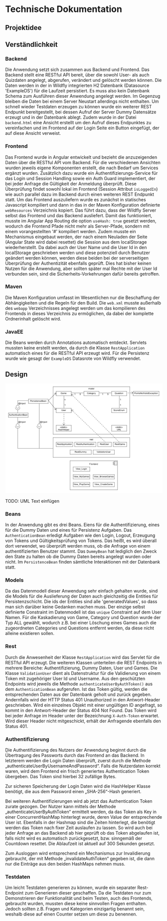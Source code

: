 # Technische Dokumentation

## Projektidee

## Verständlichkeit
### Backend
Die Anwendung setzt sich zusammen aus Backend und Frontend. Das Backend stellt
eine RESTful  API bereit, über die sowohl User- als auch Quizdaten angelegt,
abgerufen, verändert und gelöscht werden können. Die Daten werden in der in Wildfly
integrierten H2 Datenbank (Datasource 'ExampleDS') für die Laufzeit persistiert. Es
muss also kein Datenbank Schema zum Ausführen dieser Anwendung angelegt werden. Im
Gegenzug bleiben die Daten bei einem Server Neustart allerdings nicht enthalten.
Um schnell wieder Testdaten erzeugen zu können wurde ein weiterer REST Endpunkt 
bereitgestellt, bei dessen Aufruf der Server Dummy Datensätze erzeugt und in der
Datenbank ablegt. Zudem wurde in der Datei `backend.html` eine Ansicht erstellt
um den Aufruf dieses Endpunktes zu vereinfachen und im Frontend auf der Login Seite 
ein Button eingefügt, der auf diese Ansicht verweist.

### Frontend
Das Frontend wurde in Angular entwickelt und bezieht die anzuzeigenden Daten über 
die RESTful API vom Backend. Für die verschiedenen Ansichten wurden jeweils eigene
Komponenten erstellt, die nach Bedarf um Services ergänzt wurden. Zusätzlich dazu wurde
ein Authentifizierungs-Service für das Login und Session Handling sowie ein Auth Guard
implementiert, der bei jeder Anfrage die Gültigkeit der Anmeldung überprüft. Diese 
Überprüfung findet sowohl lokal im Frontend (Session Attribut `isLoggedIn`) wie auch 
parallel dazu im Backend durch einen weiteren REST Endpunkt statt. Um das Frontend
auszuliefern wurde es zunächst in statisches Javascript kompiliert und dann in das
in der Maven Konfiguration definierte `webResources` Verzeichnis kopiert. Das führt dazu,
dass der Wildfly Server selbst das Frontend und das Backend ausliefert. Damit das
funktioniert, musste im Angular App Routing die option `useHash: true` gesetzt werden,
wodurch die Frontend Pfade nicht mehr als Server-Pfade, sondern mit einem vorangestellten
'#' kompiliert werden. Zudem musste ein Mechanismus eingebaut werden, der nach einem
Neuladen der Seite (Angular State wird dabei resettet) die Session aus dem localStorage
wiederherstellt. Da dabei auch der User Name und die User Id in den localStorage geschrieben
werden und diese potenziell durch Benutzer geändert werden können, werden diese beiden 
bei der serverseitigen Überprüfung der Authentizität ebenfalls geprüft. Dies hat bisher
keinen Nutzen für die Anwendung, aber sollten später mal Rechte mit der User Id verbunden
sein, sind die Sicherheits-Vorkehrungen dafür bereits getroffen. 

### Maven
Die Maven Konfiguration umfasst im Wesentlichen nur die Beschaffung der Abhängigkeiten
und die Regeln für den Build. Die `web.xml` musste außerhalb des `webapp` Verzeichnisses
angelegt werden um das kompilieren des Frontends in dieses Verzeichnis zu ermöglichen,
da dabei der komplette Ordnerinhalt gelöscht wird.

### JavaEE
Die Beans werden durch Annotations automatisch entdeckt. Servlets mussten keine erstellt
werden, da durch die Klasse `RestApplication` automatisch eines für die RESTful API erzeugt
wird. Für die Persistenz wurde wie gesagt der `ExampleDS` Datasrote von Wildfly verwendet.


## Design

![uml diagram](jeopardyUML.png "UML Diagram")


TODO: UML Text einfügen


### Beans
In der Anwendung gibt es drei Beans. Eiens für die Authentifizierung, eines für die Dummy
Daten und eines für Persistenz Aufgaben. Das `AuthenticationBean` erledigt Aufgaben wie den
Login, Logout, Erzeugung von Tokens und Gültigkeitsprüfung von Tokens. Das heißt, es wird
überall dort verwendet, wo überprüft werden muss, ob die Anfrage von einem authentifizierten
Benutzer stammt. Das `DummyBean` hat lediglich den Zweck den State zu halten ob die Dummy
Daten bereits angelegt wurden oder nicht. Im `PersistenceBean` finden sämtliche Interaktionen
mit der Datenbank statt.

### Models
Da das Datenmodell dieser Anwendung sehr einfach gehalten wurde, sind die Models für die
Auslieferung der Daten auch gleichzeitig die Entities für Persistenzschicht. Die ids der
Entities sind alle 'generatedValues', so dass man sich darüber keine Gedanken machen muss.
Der einzige selbst definierte Constraint im Datenmodell ist das `unique` Constraint auf dem
User Namen. Für die Kaskadierung von Game, Category und Question wurde der Typ ALL gewählt,
wodurch z.B. bei einer Löschung eines Games auch die zugeordneten Categories und Questions 
entfernt werden, da diese nicht alleine existieren sollen.

### Rest
Durch die Anwesenheit der Klasse `RestApplication` wird das Servlet für die RESTful API
erzeugt. Die weiteren Klassen unterteilen die REST Endpoints in mehrere Bereiche:
Authentifizierung, Dummy Daten, User und Games. Die Klasse `ValidationUser` dient als
Datenstruktur für die Validierung von einem Token mit zugehöriger User Id und Username.
Aus den geschützten Endpoints wird jeweils die Methode `authenticateUserByAuthToken()`
aus dem `AuthenticationBean` aufgerufen. Ist das Token gültig, werden die entsprechenden
Daten aus der Datenbank geholt und zurück gegeben. Andernfalls wird der HTTP Status 401
Unauthorized in den Antwort-Header geschrieben. Wird ein einzelnes Objekt mit einer 
ungültigen ID angefragt, so kommt in den Antwort-Header der Status 404 Not Found.
Das Token wird bei jeder Anfrage im Header unter der Bezeichnung `X-Auth-Token`
erwartet. Wird dieser Header nicht mitgeschickt, erhält der Anfragende ebenfalls
den Status 401.

### Authentifizierung
Die Authentifizierung des Nutzers der Anwendung beginnt durch die Übertragung des
Passworts durch das Frontend an das Backend. In letzterem werden die Login Daten
überprüft, zuerst durch die Methode „authenticateUserByUsernameAndPassword“. Falls
die Nutzerdaten korrekt waren, wird dem Frontend ein frisch generiertes Authentication
Token übergeben. Das Token sind hierbei 32 zufällige Bytes.

Zur sicheren Speicherung der Login Daten wird die HashHelper Klasse benötigt, die aus
dem Password einen „SHA-256“-Hash generiert.

Bei weiteren Authentifizierungen wird ab jetzt das Authentication Token zurate gezogen.
Der Nutzer kann mittels der Methode „authenticateUserByAuthToken“ ermittelt werden, da
das Token als Key in einer ConcurrentHashMap hinterlegt wurde, deren Value der
entsprechende User ist. Ebenfalls in der Hashmap sind die Zeiten hinterlegt, die benötigt
werden das Token nach fixer Zeit auslaufen zu lassen. So wird auch bei jeder Anfrage an
das Backend ab hier geprüft ob das Token abgelaufen ist, falls nicht wird es automatisch
zurückgesetzt, bzw. sinngemäß der Countdown resettet. Die Ablaufzeit ist aktuell auf 300
Sekunden gesetzt.

Zum Ausloggen wird entsprechend ein Mechanismus zur Invalidierung gebraucht, der mit
Methode „invalidateAuthToken“ gegeben ist, die dann nur die Einträge aus den beiden
HashMaps nehmen muss.

### Testdaten
Um leicht Testdaten generieren zu können, wurde ein separater Rest-Endpoint zum
Generieren dieser geschaffen. Da die Testdaten nur zum Demonstrieren der Funktionalität
und beim Testen, auch des Frontends, gebraucht wurden, mussten diese keine sinnvollen
Fragen enthalten. Jedoch sollten z.B. Fragen und Kategorien einzigartig benannt sein,
weshalb diese auf einen Counter setzen um diese zu benennen.
